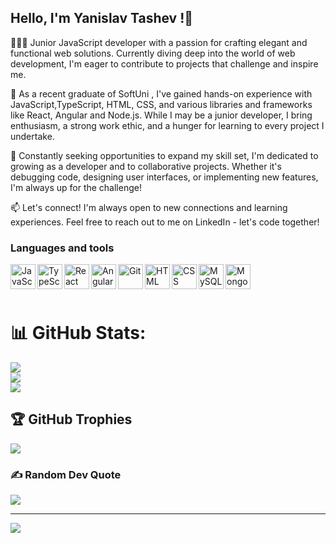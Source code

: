 ## Hello, I'm Yanislav Tashev !👋

👨🏻‍💻 Junior JavaScript developer with a passion for crafting elegant and functional web solutions. Currently diving deep into the world of web development, I'm eager to contribute to projects that challenge and inspire me.

💼 As a recent graduate of SoftUni , I've gained hands-on experience with JavaScript,TypeScript, HTML, CSS, and various libraries and frameworks like React, Angular and Node.js. While I may be a junior developer, I bring enthusiasm, a strong work ethic, and a hunger for learning to every project I undertake.

🚀 Constantly seeking opportunities to expand my skill set, I'm dedicated to growing as a developer and to collaborative projects. Whether it's debugging code, designing user interfaces, or implementing new features, I'm always up for the challenge!

📫 Let's connect! I'm always open to new connections and learning experiences. Feel free to reach out to me on LinkedIn - let's code together!

### Languages and tools

<image align="left" alt="JavaScript" width="40px" style="padding-rigth:10px;" src="https://cdn.jsdelivr.net/gh/devicons/devicon@latest/icons/javascript/javascript-original.svg"/>
<image align="left" alt="TypeScript" width="40px" style="padding-rigth:10px;" src="https://cdn.jsdelivr.net/gh/devicons/devicon@latest/icons/typescript/typescript-original.svg"/>
<image align="left" alt="React" width="40px" style="padding-rigth:10px;" src="https://cdn.jsdelivr.net/gh/devicons/devicon@latest/icons/react/react-original.svg"/>
<image align="left" alt="Angular" width="40px" style="padding-rigth:10px;" src="https://cdn.jsdelivr.net/gh/devicons/devicon@latest/icons/angularjs/angularjs-original.svg"/>
<image align="left" alt="Git" width="40px" style="padding-rigth:10px;" src="https://cdn.jsdelivr.net/gh/devicons/devicon@latest/icons/git/git-original.svg"/>
<image align="left" alt="HTML" width="40px" style="padding-rigth:10px;" src="https://cdn.jsdelivr.net/gh/devicons/devicon@latest/icons/html5/html5-original.svg"/>
<image align="left" alt="CSS" width="40px" style="padding-rigth:10px;" src="https://cdn.jsdelivr.net/gh/devicons/devicon@latest/icons/css3/css3-original.svg"/>
<image align="left" alt="MySQL" width="40px" style="padding-rigth:10px;" src="https://cdn.jsdelivr.net/gh/devicons/devicon@latest/icons/mysql/mysql-original.svg"/>
<image align="left" alt="MongoDB" width="40px" style="padding-rigth:10px;" src="https://cdn.jsdelivr.net/gh/devicons/devicon@latest/icons/mongodb/mongodb-original.svg"/>

<br/>
<br/>
<br/>




# 📊 GitHub Stats:
![](https://github-readme-stats.vercel.app/api?username=TashevYanislav&theme=dark&hide_border=false&include_all_commits=false&count_private=false)<br/>
![](https://github-readme-streak-stats.herokuapp.com/?user=TashevYanislav&theme=dark&hide_border=false)<br/>
![](https://github-readme-stats.vercel.app/api/top-langs/?username=TashevYanislav&theme=dark&hide_border=false&include_all_commits=false&count_private=false&layout=compact)

## 🏆 GitHub Trophies
![](https://github-profile-trophy.vercel.app/?username=TashevYanislav&theme=radical&no-frame=false&no-bg=true&margin-w=4)

### ✍️ Random Dev Quote
![](https://quotes-github-readme.vercel.app/api?type=horizontal&theme=dark)

---
[![](https://visitcount.itsvg.in/api?id=TashevYanislav&icon=1&color=0)](https://visitcount.itsvg.in)

<!-- Proudly created with GPRM ( https://gprm.itsvg.in ) -->
